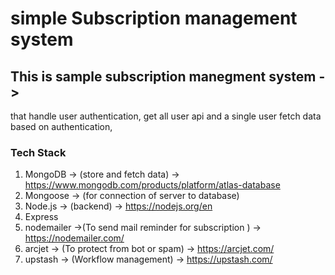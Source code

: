 # simple Subscription management system
## This is sample subscription manegment system ->
that handle user authentication, get all user api and a single user fetch data based on authentication,
 ### Tech Stack 
 1. MongoDB -> (store and fetch data) -> https://www.mongodb.com/products/platform/atlas-database
 2. Mongoose -> (for connection of server to database) 
 3. Node.js -> (backend) -> https://nodejs.org/en
 4. Express 
 5. nodemailer ->(To send mail reminder for subscription ) -> https://nodemailer.com/
 6. arcjet -> (To protect from bot or spam)  -> https://arcjet.com/
 7. upstash -> (Workflow management) -> https://upstash.com/
